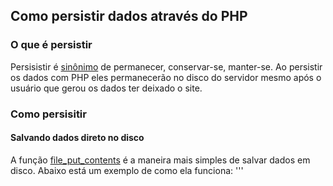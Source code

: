 ## Como persistir dados através do PHP
### O que é persistir
Persisistir é [sinônimo](https://www.sinonimos.com.br/persistir/) de permanecer, conservar-se, manter-se. Ao persistir os dados com PHP eles permanecerão no disco do servidor mesmo após o usuário que gerou os dados ter deixado o site.

### Como persisitir
#### Salvando dados direto no disco
A função [file_put_contents](http://php.net/manual/pt_BR/function.file-put-contents.php) é a maneira mais simples de salvar dados em disco. Abaixo está um exemplo de como ela funciona:
'''
<?php
$dados='olá mundo';
$nomeDoArquivo='arquivo';
if(file_put_contents($nomeDoArquivo,$dados)){
    print 'dados salvos com sucesso';
}else{
    print 'erro ao salvar';
}
'''
Para recuperar os dados salvos utiliza-se a função [file_get_contents](http://php.net/manual/pt_BR/function.file-get-contents.php) como no exemplo abaixo:
'''
<?php
$nomeDoArquivo='arquivo';
if(file_exists($nomeDoArquivo)){
    print file_get_contents($nomeDoArquivo);
}else{
    print 'o arquivo não existe';
}
'''

#### Banco de dados
Se você tem um grande volume de dados para persistir um banco de dados pode ser de grande ajuda. Existem vários sistemas de bancos de dados diferentes, mas o mais utilizado no PHP é o MySQL.
